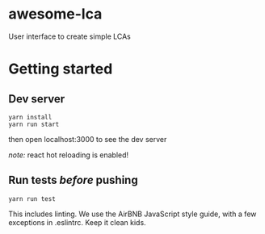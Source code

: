 # awesome-lca

User interface to create simple LCAs

# Getting started

## Dev server
```
yarn install
yarn run start
```
then open localhost:3000 to see the dev server

*note:* react hot reloading is enabled!

## Run tests _before_ pushing

`yarn run test`

This includes linting. We use the AirBNB JavaScript style guide, with a few exceptions in .eslintrc. Keep it clean kids.
